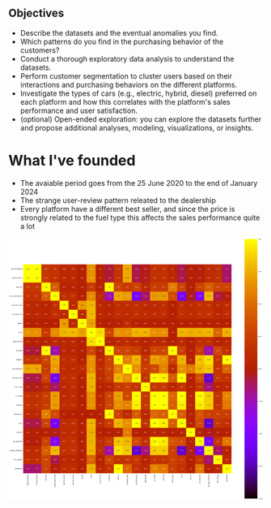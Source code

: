 ## Objectives

* Describe the datasets and the eventual anomalies you find.
* Which patterns do you find in the purchasing behavior of the customers?
* Conduct a thorough exploratory data analysis to understand the datasets.
* Perform customer segmentation to cluster users based on their interactions and purchasing behaviors on the different platforms.
* Investigate the types of cars (e.g., electric, hybrid, diesel) preferred on each platform and how this correlates with the platform's sales performance and user satisfaction.
* (optional) Open-ended exploration: you can explore the datasets further and propose additional analyses, modeling, visualizations, or insights.

# What I've founded

- The avaiable period goes from the 25 June 2020 to the end of January 2024
- The strange user-review pattern releated to the dealership
- Every platform have a different best seller, and since the price is strongly related to the fuel type this affects the sales performance quite a lot

![1733076087634](image/README/1733076087634.png)

